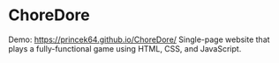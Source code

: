 # ChoreDore
Demo: https://princek64.github.io/ChoreDore/
Single-page website that plays a fully-functional game using HTML, CSS, and JavaScript.
